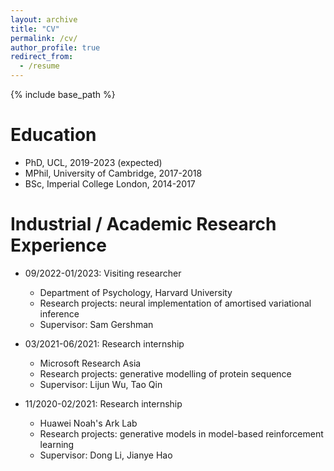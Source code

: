```yaml
---
layout: archive
title: "CV"
permalink: /cv/
author_profile: true
redirect_from:
  - /resume
---
```


{% include base_path %}

Education
======
* PhD, UCL, 2019-2023 (expected)
* MPhil, University of Cambridge, 2017-2018
* BSc, Imperial College London, 2014-2017

Industrial / Academic Research Experience
======
* 09/2022-01/2023: Visiting researcher
  * Department of Psychology, Harvard University
  * Research projects: neural implementation of amortised variational inference
  * Supervisor: Sam Gershman

* 03/2021-06/2021: Research internship
  * Microsoft Research Asia
  * Research projects: generative modelling of protein sequence
  * Supervisor: Lijun Wu, Tao Qin

* 11/2020-02/2021: Research internship
  * Huawei Noah's Ark Lab
  * Research projects: generative models in model-based reinforcement learning
  * Supervisor: Dong Li, Jianye Hao
  
<!-- Skills
======
* Skill 1
* Skill 2
  * Sub-skill 2.1
  * Sub-skill 2.2
  * Sub-skill 2.3
* Skill 3 -->

<!-- Publications
======
  <ul>{% for post in site.publications %}
    {% include archive-single-cv.html %}
  {% endfor %}</ul> -->
  
<!-- Talks
======
  <ul>{% for post in site.talks %}
    {% include archive-single-talk-cv.html %}
  {% endfor %}</ul> -->
  
<!-- Teaching
======
  <ul>{% for post in site.teaching %}
    {% include archive-single-cv.html %}
  {% endfor %}</ul> -->
  
<!-- Service and leadership
======
* Currently signed in to 43 different slack teams -->
